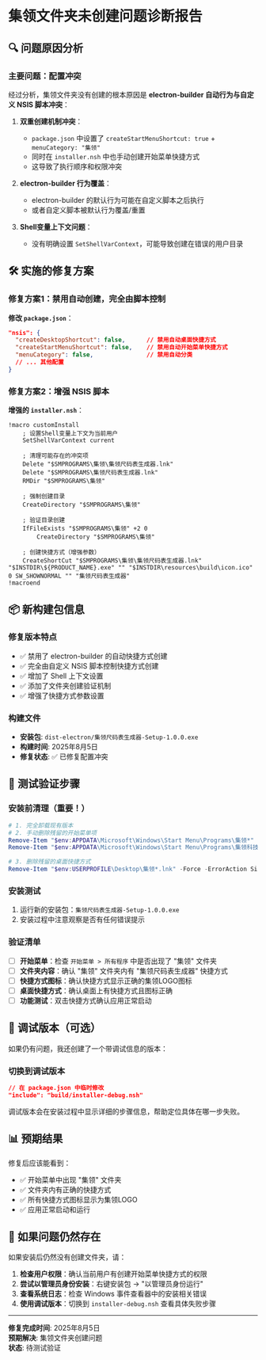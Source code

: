 # 集领文件夹未创建问题诊断报告

## 🔍 问题原因分析

### 主要问题：配置冲突
经过分析，集领文件夹没有创建的根本原因是 **electron-builder 自动行为与自定义 NSIS 脚本冲突**：

1. **双重创建机制冲突**：
   - `package.json` 中设置了 `createStartMenuShortcut: true` + `menuCategory: "集领"`
   - 同时在 `installer.nsh` 中也手动创建开始菜单快捷方式
   - 这导致了执行顺序和权限冲突

2. **electron-builder 行为覆盖**：
   - electron-builder 的默认行为可能在自定义脚本之后执行
   - 或者自定义脚本被默认行为覆盖/重置

3. **Shell变量上下文问题**：
   - 没有明确设置 `SetShellVarContext`，可能导致创建在错误的用户目录

## 🛠️ 实施的修复方案

### 修复方案1：禁用自动创建，完全由脚本控制

**修改 `package.json`**：
```json
"nsis": {
  "createDesktopShortcut": false,      // 禁用自动桌面快捷方式
  "createStartMenuShortcut": false,    // 禁用自动开始菜单快捷方式
  "menuCategory": false,               // 禁用自动分类
  // ... 其他配置
}
```

### 修复方案2：增强 NSIS 脚本

**增强的 `installer.nsh`**：
```nsis
!macro customInstall
    ; 设置Shell变量上下文为当前用户
    SetShellVarContext current
    
    ; 清理可能存在的冲突项
    Delete "$SMPROGRAMS\集领\集领尺码表生成器.lnk"
    Delete "$SMPROGRAMS\集领尺码表生成器.lnk"
    RMDir "$SMPROGRAMS\集领"
    
    ; 强制创建目录
    CreateDirectory "$SMPROGRAMS\集领"
    
    ; 验证目录创建
    IfFileExists "$SMPROGRAMS\集领" +2 0
        CreateDirectory "$SMPROGRAMS\集领"
    
    ; 创建快捷方式（增强参数）
    CreateShortCut "$SMPROGRAMS\集领\集领尺码表生成器.lnk" "$INSTDIR\${PRODUCT_NAME}.exe" "" "$INSTDIR\resources\build\icon.ico" 0 SW_SHOWNORMAL "" "集领尺码表生成器"
!macroend
```

## 📦 新构建包信息

### 修复版本特点
- ✅ 禁用了 electron-builder 的自动快捷方式创建
- ✅ 完全由自定义 NSIS 脚本控制快捷方式创建
- ✅ 增加了 Shell 上下文设置
- ✅ 添加了文件夹创建验证机制
- ✅ 增强了快捷方式参数设置

### 构建文件
- **安装包**: `dist-electron/集领尺码表生成器-Setup-1.0.0.exe`
- **构建时间**: 2025年8月5日
- **修复状态**: ✅ 已修复配置冲突

## 🧪 测试验证步骤

### 安装前清理（重要！）
```powershell
# 1. 完全卸载现有版本
# 2. 手动删除残留的开始菜单项
Remove-Item "$env:APPDATA\Microsoft\Windows\Start Menu\Programs\集领*" -Recurse -Force -ErrorAction SilentlyContinue
Remove-Item "$env:APPDATA\Microsoft\Windows\Start Menu\Programs\集领科技*" -Recurse -Force -ErrorAction SilentlyContinue

# 3. 删除残留的桌面快捷方式
Remove-Item "$env:USERPROFILE\Desktop\集领*.lnk" -Force -ErrorAction SilentlyContinue
```

### 安装测试
1. 运行新的安装包：`集领尺码表生成器-Setup-1.0.0.exe`
2. 安装过程中注意观察是否有任何错误提示

### 验证清单
- [ ] **开始菜单**：检查 `开始菜单 > 所有程序` 中是否出现了 "集领" 文件夹
- [ ] **文件夹内容**：确认 "集领" 文件夹内有 "集领尺码表生成器" 快捷方式
- [ ] **快捷方式图标**：确认快捷方式显示正确的集领LOGO图标
- [ ] **桌面快捷方式**：确认桌面上有快捷方式且图标正确
- [ ] **功能测试**：双击快捷方式确认应用正常启动

## 🔧 调试版本（可选）

如果仍有问题，我还创建了一个带调试信息的版本：

### 切换到调试版本
```json
// 在 package.json 中临时修改
"include": "build/installer-debug.nsh"
```

调试版本会在安装过程中显示详细的步骤信息，帮助定位具体在哪一步失败。

## 📊 预期结果

修复后应该能看到：
- ✅ 开始菜单中出现 "集领" 文件夹
- ✅ 文件夹内有正确的快捷方式
- ✅ 所有快捷方式图标显示为集领LOGO
- ✅ 应用正常启动和运行

## 🚨 如果问题仍然存在

如果安装后仍然没有创建文件夹，请：

1. **检查用户权限**：确认当前用户有创建开始菜单快捷方式的权限
2. **尝试以管理员身份安装**：右键安装包 → "以管理员身份运行"
3. **查看系统日志**：检查 Windows 事件查看器中的安装相关错误
4. **使用调试版本**：切换到 `installer-debug.nsh` 查看具体失败步骤

---

**修复完成时间**: 2025年8月5日  
**预期解决**: 集领文件夹创建问题  
**状态**: 待测试验证
